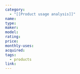 ```yaml
---
category:
  - "[[Product usage analysis]]"
name: 
type: 
maker: 
model: 
rating: 
price: 
monthly-uses: 
acquired: 
tags:
  - products
link:
---
```

